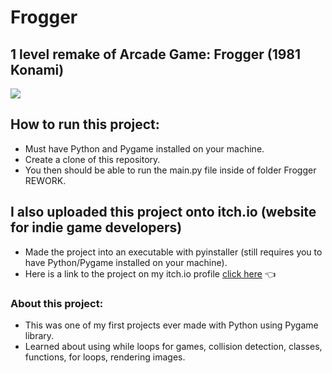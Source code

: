 # Frogger

## 1 level remake of Arcade Game: Frogger (1981 Konami) 

![](https://github.com/Brandyn1234/Frogger-Clone/tree/main/Frogger%20REWORK/img/frogger.png)

## How to run this project:
* Must have Python and Pygame installed on your machine.
* Create a clone of this repository.
* You then should be able to run the main.py file inside of folder Frogger REWORK.

## I also uploaded this project onto itch.io (website for indie game developers)
* Made the project into an executable with pyinstaller (still requires you to have Python/Pygame installed on your machine).
* Here is a link to the project on my itch.io profile [click here](https://jelybeenz.itch.io/frogger) :point_left:

### About this project:
* This was one of my first projects ever made with Python using Pygame library.
* Learned about using while loops for games, collision detection, classes, functions, for loops, rendering images.
